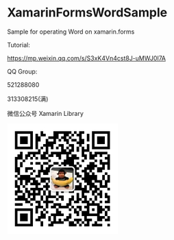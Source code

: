 # XamarinFormsWordSample
Sample for operating Word on xamarin.forms

Tutorial:

https://mp.weixin.qq.com/s/S3xK4Vn4cst8J-uMWJ0I7A

QQ Group:

521288080

313308215(满)

微信公众号
Xamarin Library

<img src="https://github.com/jingliancui/XamarinFormsWordSample/blob/master/Images/wechatqrcode.jpg?raw=true"/>

